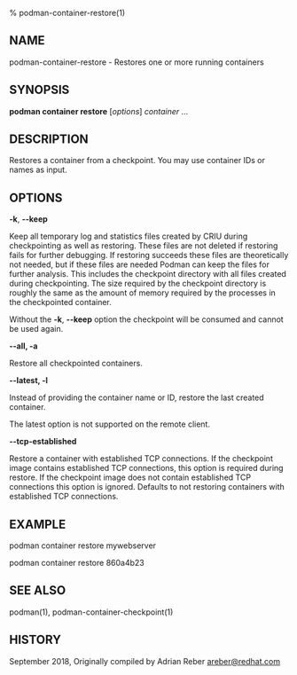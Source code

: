 % podman-container-restore(1)

## NAME
podman\-container\-restore - Restores one or more running containers

## SYNOPSIS
**podman container restore** [*options*] *container* ...

## DESCRIPTION
Restores a container from a checkpoint. You may use container IDs or names as input.

## OPTIONS
**-k**, **--keep**

Keep all temporary log and statistics files created by CRIU during
checkpointing as well as restoring. These files are not deleted if restoring
fails for further debugging. If restoring succeeds these files are
theoretically not needed, but if these files are needed Podman can keep the
files for further analysis. This includes the checkpoint directory with all
files created during checkpointing. The size required by the checkpoint
directory is roughly the same as the amount of memory required by the
processes in the checkpointed container.

Without the **-k**, **--keep** option the checkpoint will be consumed and cannot be used
again.

**--all, -a**

Restore all checkpointed containers.

**--latest, -l**

Instead of providing the container name or ID, restore the last created container.

The latest option is not supported on the remote client.

**--tcp-established**

Restore a container with established TCP connections. If the checkpoint image
contains established TCP connections, this option is required during restore.
If the checkpoint image does not contain established TCP connections this
option is ignored. Defaults to not restoring containers with established TCP
connections.

## EXAMPLE

podman container restore mywebserver

podman container restore 860a4b23

## SEE ALSO
podman(1), podman-container-checkpoint(1)

## HISTORY
September 2018, Originally compiled by Adrian Reber <areber@redhat.com>
